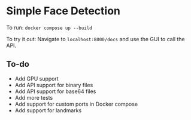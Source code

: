# Simple Face Detection

To run:
`docker compose up --build`

To try it out:
Navigate to `localhost:8000/docs` and use the GUI to call the API.


## To-do
- Add GPU support
- Add API support for binary files
- Add API support for base64 files
- Add more tests
- Add support for custom ports in Docker compose
- Add support for landmarks